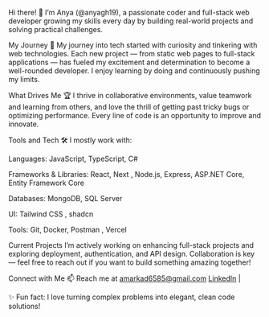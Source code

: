 Hi there! 👋
I’m Anya (@anyagh19), a passionate coder and full-stack web developer growing my skills every day by building real-world projects and solving practical challenges.

My Journey 🚀
My journey into tech started with curiosity and tinkering with web technologies. Each new project — from static web pages to full-stack applications — has fueled my excitement and determination to become a well-rounded developer. I enjoy learning by doing and continuously pushing my limits.

What Drives Me 🏆
I thrive in collaborative environments, value teamwork and learning from others, and love the thrill of getting past tricky bugs or optimizing performance. Every line of code is an opportunity to improve and innovate.

Tools and Tech 🛠️
I mostly work with:

Languages: JavaScript, TypeScript, C#

Frameworks & Libraries: React, Next ,  Node.js, Express, ASP.NET Core, Entity Framework Core

Databases: MongoDB, SQL Server

UI: Tailwind CSS , shadcn

Tools: Git, Docker, Postman , Vercel 

Current Projects
I’m actively working on enhancing full-stack projects and exploring deployment, authentication, and API design. Collaboration is key — feel free to reach out if you want to build something amazing together!

Connect with Me
📫 Reach me at amarkad6585@gmail.com
 <a href="https://www.linkedin.com/in/aniket-markad-275a1a2a1?utm_source=share&utm_campaign=share_via&utm_content=profile&utm_medium=android_app" target="_blank">LinkedIn</a> | 

✨ Fun fact: I love turning complex problems into elegant, clean code solutions!


<!---
anyagh19/anyagh19 is a ✨ special ✨ repository because its `README.md` (this file) appears on your GitHub profile.
You can click the Preview link to take a look at your changes.
--->
